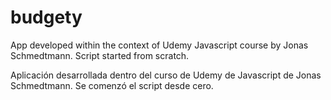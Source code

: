 # budgety

App developed within the context of Udemy Javascript course by Jonas Schmedtmann.
Script started from scratch.

Aplicación desarrollada dentro del curso de Udemy de Javascript de Jonas Schmedtmann.
Se comenzó el script desde cero.

